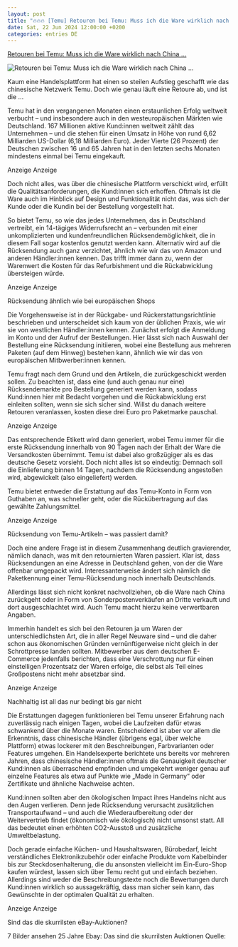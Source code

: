 ```yaml
---
layout: post
title: "🔥🔥🔥 [Temu] Retouren bei Temu: Muss ich die Ware wirklich nach China ..."
date: Sat, 22 Jun 2024 12:00:00 +0200
categories: entries DE
---
```

[Retouren bei Temu: Muss ich die Ware wirklich nach China ...](https://t3n.de/news/retouren-bei-temu-muss-ich-die-ware-wirklich-nach-china-zurueckschicken-1630783/)

![Retouren bei Temu: Muss ich die Ware wirklich nach China ...](https://t3n.de/news/wp-content/uploads/2024/01/shutterstock_2347320611_temu_PenguinLens.jpg)

Kaum eine Handelsplattform hat einen so steilen Aufstieg geschafft wie das chinesische Netzwerk Temu. Doch wie genau läuft eine Retoure ab, und ist die ...

Temu hat in den vergangenen Monaten einen erstaunlichen Erfolg weltweit verbucht – und insbesondere auch in den westeuropäischen Märkten wie Deutschland. 167 Millionen aktive Kund:innen weltweit zählt das Unternehmen – und die stehen für einen Umsatz in Höhe von rund 6,62 Milliarden US-Dollar (6,18 Milliarden Euro). Jeder Vierte (26 Prozent) der Deutschen zwischen 16 und 65 Jahren hat in den letzten sechs Monaten mindestens einmal bei Temu eingekauft.

Anzeige Anzeige

Doch nicht alles, was über die chinesische Plattform verschickt wird, erfüllt die Qualitätsanforderungen, die Kund:innen sich erhoffen. Oftmals ist die Ware auch im Hinblick auf Design und Funktionalität nicht das, was sich der Kunde oder die Kundin bei der Bestellung vorgestellt hat.

So bietet Temu, so wie das jedes Unternehmen, das in Deutschland vertreibt, ein 14-tägiges Widerrufsrecht an – verbunden mit einer unkomplizierten und kundenfreundlichen Rücksendemöglichkeit, die in diesem Fall sogar kostenlos genutzt werden kann. Alternativ wird auf die Rücksendung auch ganz verzichtet, ähnlich wie wir das von Amazon und anderen Händler:innen kennen. Das trifft immer dann zu, wenn der Warenwert die Kosten für das Refurbishment und die Rückabwicklung übersteigen würde.

Anzeige Anzeige

Rücksendung ähnlich wie bei europäischen Shops

Die Vorgehensweise ist in der Rückgabe- und Rückerstattungsrichtlinie beschrieben und unterscheidet sich kaum von der üblichen Praxis, wie wir sie von westlichen Händler:innen kennen. Zunächst erfolgt die Anmeldung im Konto und der Aufruf der Bestellungen. Hier lässt sich nach Auswahl der Bestellung eine Rücksendung initiieren, wobei eine Bestellung aus mehreren Paketen (auf dem Hinweg) bestehen kann, ähnlich wie wir das von europäischen Mitbwerber:innen kennen.

Temu fragt nach dem Grund und den Artikeln, die zurückgeschickt werden sollen. Zu beachten ist, dass eine (und auch genau nur eine) Rücksendemarkte pro Bestellung generiert werden kann, sodass Kund:innen hier mit Bedacht vorgehen und die Rückabwicklung erst einleiten sollten, wenn sie sich sicher sind. Willst du danach weitere Retouren veranlassen, kosten diese drei Euro pro Paketmarke pauschal.

Anzeige Anzeige

Das entsprechende Etikett wird dann generiert, wobei Temu immer für die erste Rücksendung innerhalb von 90 Tagen nach der Erhalt der Ware die Versandkosten übernimmt. Temu ist dabei also großzügiger als es das deutsche Gesetz vorsieht. Doch nicht alles ist so eindeutig: Demnach soll die Einlieferung binnen 14 Tagen, nachdem die Rücksendung angestoßen wird, abgewickelt (also eingeliefert) werden.

Temu bietet entweder die Erstattung auf das Temu-Konto in Form von Guthaben an, was schneller geht, oder die Rückübertragung auf das gewählte Zahlungsmittel.

Anzeige Anzeige

Rücksendung von Temu-Artikeln – was passiert damit?

Doch eine andere Frage ist in diesem Zusammenhang deutlich gravierender, nämlich danach, was mit den retournierten Waren passiert. Klar ist, dass Rücksendungen an eine Adresse in Deutschland gehen, von der die Ware offenbar umgepackt wird. Interessanterweise ändert sich nämlich die Paketkennung einer Temu-Rücksendung noch innerhalb Deutschlands.

Allerdings lässt sich nicht konkret nachvollziehen, ob die Ware nach China zurückgeht oder in Form von Sonderpostenverkäufen an Dritte verkauft und dort ausgeschlachtet wird. Auch Temu macht hierzu keine verwertbaren Angaben.

Immerhin handelt es sich bei den Retouren ja um Waren der unterschiedlichsten Art, die in aller Regel Neuware sind – und die daher schon aus ökonomischen Gründen vernünftigerweise nicht gleich in der Schrottpresse landen sollten. Mitbewerber aus dem deutschen E-Commerce jedenfalls berichten, dass eine Verschrottung nur für einen einstelligen Prozentsatz der Waren erfolge, die selbst als Teil eines Großpostens nicht mehr absetzbar sind.

Anzeige Anzeige

Nachhaltig ist all das nur bedingt bis gar nicht

Die Erstattungen dagegen funktionieren bei Temu unserer Erfahrung nach zuverlässig nach einigen Tagen, wobei die Laufzeiten dafür etwas schwankend über die Monate waren. Entscheidend ist aber vor allem die Erkenntnis, dass chinesische Händler (übrigens egal, über welche Plattform) etwas lockerer mit den Beschreibungen, Farbvarianten oder Features umgehen. Ein Handelsexperte berichtete uns bereits vor mehreren Jahren, dass chinesische Händler:innen oftmals die Genauigkeit deutscher Kund:innen als überraschend empfinden und umgekehrt weniger genau auf einzelne Features als etwa auf Punkte wie „Made in Germany“ oder Zertifikate und ähnliche Nachweise achten.

Kund:innen sollten aber den ökologischen Impact ihres Handelns nicht aus den Augen verlieren. Denn jede Rücksendung verursacht zusätzlichen Transportaufwand – und auch die Wiederaufbereitung oder der Weitervertrieb findet (ökonomisch wie ökologisch) nicht umsonst statt. All das bedeutet einen erhöhten CO2-Ausstoß und zusätzliche Umweltbelastung.

Doch gerade einfache Küchen- und Haushaltswaren, Bürobedarf, leicht verständliches Elektronikzubehör oder einfache Produkte vom Kabelbinder bis zur Steckdosenhalterung, die du ansonsten vielleicht im Ein-Euro-Shop kaufen würdest, lassen sich über Temu recht gut und einfach beziehen. Allerdings sind weder die Beschreibungstexte noch die Bewertungen durch Kund:innen wirklich so aussagekräftig, dass man sicher sein kann, das Gewünschte in der optimalen Qualität zu erhalten.

Anzeige Anzeige

Sind das die skurrilsten eBay-Auktionen?

7 Bilder ansehen 25 Jahre Ebay: Das sind die skurrilsten Auktionen Quelle:


